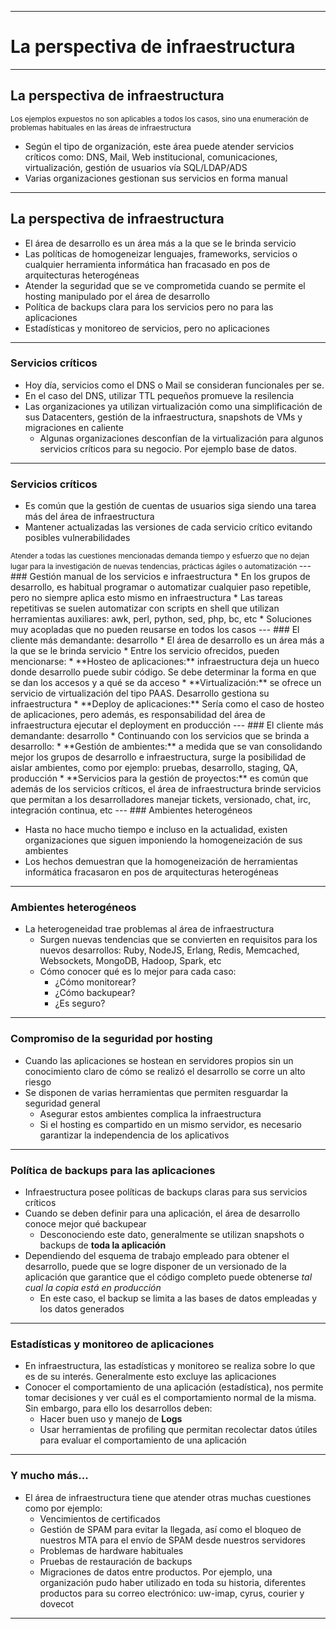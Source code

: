 ***
# La perspectiva de infraestructura
---
## La perspectiva de infraestructura
<small>
Los ejemplos expuestos no son aplicables a todos los casos, sino una enumeración
de problemas habituales en las áreas de infraestructura
</small>

* Según el tipo de organización, este área puede atender servicios críticos
  como: DNS, Mail, Web institucional, comunicaciones, virtualización, gestión de
  usuarios vía SQL/LDAP/ADS
* Varias organizaciones gestionan sus servicios en forma manual
---
## La perspectiva de infraestructura
* El área de desarrollo es un área más a la que se le brinda servicio
* Las políticas de homogeneizar lenguajes, frameworks, servicios o cualquier
  herramienta informática han fracasado en pos de arquitecturas heterogéneas
* Atender la seguridad que se ve comprometida cuando se permite el hosting
  manipulado por el área de desarrollo
* Política de backups clara para los servicios pero no para las aplicaciones
* Estadísticas y monitoreo de servicios, pero no aplicaciones
---
### Servicios críticos
* Hoy día, servicios como el DNS o Mail se consideran funcionales per se.
* En el caso del DNS, utilizar TTL pequeños promueve la resilencia
* Las organizaciones ya utilizan virtualización como una simplificación de sus
  Datacenters, gestión de la infraestructura, snapshots de VMs y migraciones en
  caliente
  * Algunas organizaciones desconfían de la virtualización para algunos
    servicios críticos para su negocio. Por ejemplo base de datos.
---
### Servicios críticos
* Es común que la gestión de cuentas de usuarios siga siendo una tarea más del
  área de infraestructura
* Mantener actualizadas las versiones de cada servicio crítico evitando posibles
  vulnerabilidades

<small>
Atender a todas las cuestiones mencionadas demanda tiempo y esfuerzo que no
dejan lugar para la investigación de nuevas tendencias, prácticas ágiles o
automatización
</small>
---
### Gestión manual de los servicios e infraestructura
* En los grupos de desarrollo, es habitual programar o automatizar
  cualquier paso repetible, pero no siempre aplica esto mismo en infraestructura
* Las tareas repetitivas se suelen automatizar con scripts en shell que utilizan
  herramientas auxiliares: awk, perl, python, sed, php, bc, etc
  * Soluciones muy acopladas que no pueden reusarse en todos los casos
---
### El cliente más demandante: desarrollo
* El área de desarrollo es un área más a la que se le brinda servicio
* Entre los servicio ofrecidos, pueden mencionarse:
  * **Hosteo de aplicaciones:** infraestructura deja un hueco donde desarrollo
    puede subir código. Se debe determinar la forma en que se dan los accesos y
    a qué se da acceso
  * **Virtualización:** se ofrece un servicio de virtualización del tipo PAAS.
    Desarrollo gestiona su infraestructura
  * **Deploy de aplicaciones:** Sería como el caso de hosteo de aplicaciones,
    pero además, es responsabilidad del área de infraestructura ejecutar el
    deployment en producción
---
### El cliente más demandante: desarrollo
* Continuando con los servicios que se brinda a desarrollo:
  * **Gestión de ambientes:** a medida que se van consolidando mejor los grupos
    de desarrollo e infraestructura, surge la posibilidad de aislar ambientes,
    como por ejemplo: pruebas, desarrollo, staging, QA, producción
  * **Servicios para la gestión de proyectos:** es común que además de los
    servicios críticos, el área de infraestructura brinde servicios que permitan
    a los desarrolladores manejar tickets, versionado, chat, irc, integración continua, etc
---
### Ambientes heterogéneos

* Hasta no hace mucho tiempo e incluso en la actualidad, existen organizaciones que siguen
  imponiendo la homogeneización de sus ambientes
* Los hechos demuestran que la homogeneización de herramientas informática fracasaron en pos
  de arquitecturas heterogéneas
---
### Ambientes heterogéneos

* La heterogeneidad trae problemas al área de infraestructura
  * Surgen nuevas tendencias que se convierten en requisitos para los nuevos
    desarrollos: Ruby, NodeJS, Erlang, Redis, Memcached, Websockets, MongoDB, Hadoop, Spark, etc
  * Cómo conocer qué es lo mejor para cada caso:
      * ¿Cómo monitorear?
      * ¿Cómo backupear?
      * ¿Es seguro?
---
### Compromiso de la seguridad por hosting
* Cuando las aplicaciones se hostean en servidores propios sin un conocimiento
  claro de cómo se realizó el desarrollo se corre un alto riesgo
* Se disponen de varias herramientas que permiten resguardar la seguridad
  general
  * Asegurar estos ambientes complica la infraestructura
  * Si el hosting es compartido en un mismo servidor, es necesario garantizar la
    independencia de los aplicativos
---
### Política de backups para las aplicaciones
* Infraestructura posee políticas de backups claras para sus servicios críticos
* Cuando se deben definir para una aplicación, el área de desarrollo conoce
  mejor qué backupear
  * Desconociendo este dato, generalmente se utilizan snapshots o backups
    de **toda la aplicación**
* Dependiendo del esquema de trabajo empleado para obtener el desarrollo, puede
  que se logre disponer de un versionado de la aplicación que garantice que el
  código completo puede obtenerse *tal cual la copia está en producción*
  * En este caso, el backup se limita a las bases de datos empleadas y los datos
    generados
---
### Estadísticas y monitoreo de aplicaciones
* En infraestructura, las estadísticas y monitoreo se realiza sobre lo que es de
  su interés. Generalmente esto excluye las aplicaciones
* Conocer el comportamiento de una aplicación (estadística), nos permite tomar
  decisiones y ver cuál es el comportamiento normal de la misma. Sin embargo,
  para ello los desarrollos deben:
  * Hacer buen uso y manejo de **Logs**
  * Usar herramientas de profiling que permitan recolectar datos útiles para
    evaluar el comportamiento de una aplicación
---
### Y mucho más...

* El área de infraestructura tiene que atender otras muchas cuestiones como por
ejemplo:
  * Vencimientos de certificados
  * Gestión de SPAM para evitar la llegada, así como el bloqueo de nuestros MTA
    para el envío de SPAM desde nuestros servidores
  * Problemas de hardware habituales
  * Pruebas de restauración de backups
  * Migraciones de datos entre productos. Por ejemplo, una organización pudo
    haber utilizado en toda su historia, diferentes productos para su correo
    electrónico: uw-imap, cyrus, courier y dovecot
***
